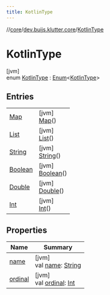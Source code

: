 ```yaml
---
title: KotlinType
---
```

//[core](../../../index.html)/[dev.buijs.klutter.core](../index.html)/[KotlinType](index.html)



# KotlinType



[jvm]\
enum [KotlinType](index.html) : [Enum](https://kotlinlang.org/api/latest/jvm/stdlib/kotlin/-enum/index.html)&lt;[KotlinType](index.html)&gt;



## Entries


| | |
|---|---|
| [Map](-map/index.html) | [jvm]<br>[Map](-map/index.html)() |
| [List](-list/index.html) | [jvm]<br>[List](-list/index.html)() |
| [String](-string/index.html) | [jvm]<br>[String](-string/index.html)() |
| [Boolean](-boolean/index.html) | [jvm]<br>[Boolean](-boolean/index.html)() |
| [Double](-double/index.html) | [jvm]<br>[Double](-double/index.html)() |
| [Int](-int/index.html) | [jvm]<br>[Int](-int/index.html)() |


## Properties


| Name | Summary |
|---|---|
| [name](../../dev.buijs.klutter.core.config/-yaml-property-type/-int/index.html#-372974862%2FProperties%2F2024159499) | [jvm]<br>val [name](../../dev.buijs.klutter.core.config/-yaml-property-type/-int/index.html#-372974862%2FProperties%2F2024159499): [String](https://kotlinlang.org/api/latest/jvm/stdlib/kotlin/-string/index.html) |
| [ordinal](../../dev.buijs.klutter.core.config/-yaml-property-type/-int/index.html#-739389684%2FProperties%2F2024159499) | [jvm]<br>val [ordinal](../../dev.buijs.klutter.core.config/-yaml-property-type/-int/index.html#-739389684%2FProperties%2F2024159499): [Int](https://kotlinlang.org/api/latest/jvm/stdlib/kotlin/-int/index.html) |

